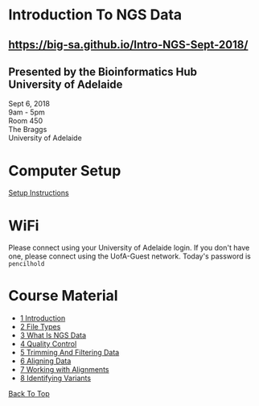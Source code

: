 # Introduction To NGS Data

## https://big-sa.github.io/Intro-NGS-Sept-2018/

## Presented by the Bioinformatics Hub <br> University of Adelaide

Sept 6, 2018  
9am - 5pm  
Room 450  
The Braggs   
University of Adelaide

# Computer Setup

[Setup Instructions](install/setup)

# WiFi

Please connect using your University of Adelaide login.
If you don't have one, please connect using the UofA-Guest network.
Today's password is `pencilhold`

# Course Material

- [1 Introduction](notes/Introduction)
- [2 File Types](notes/file_types)
- [3 What Is NGS Data](notes/raw_data)
- [4 Quality Control](notes/qc)
- [5 Trimming And Filtering Data](notes/filtering_sequence)
- [6 Aligning Data](notes/alignment)
- [7 Working with Alignments](notes/working_with_alignments)
- [8 Identifying Variants](notes/variant_calling)


[Back To Top](#introduction-to-ngs-data)
